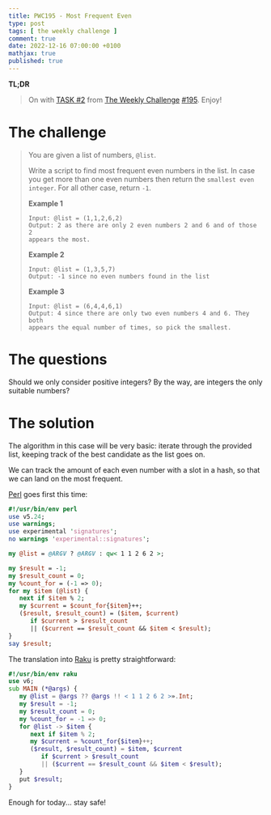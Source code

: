 ```yaml
---
title: PWC195 - Most Frequent Even
type: post
tags: [ the weekly challenge ]
comment: true
date: 2022-12-16 07:00:00 +0100
mathjax: true
published: true
---
```


**TL;DR**

> On with [TASK #2][] from [The Weekly Challenge][] [#195][].
> Enjoy!

# The challenge

> You are given a list of numbers, `@list`.
>
> Write a script to find most frequent even numbers in the list. In case
> you get more than one even numbers then return the `smallest even
> integer`. For all other case, return `-1`.
>
> **Example 1**
>
>     Input: @list = (1,1,2,6,2)
>     Output: 2 as there are only 2 even numbers 2 and 6 and of those 2 
>     appears the most.
>
> **Example 2**
>
>     Input: @list = (1,3,5,7)
>     Output: -1 since no even numbers found in the list
>
> **Example 3**
>
>     Input: @list = (6,4,4,6,1)
>     Output: 4 since there are only two even numbers 4 and 6. They both
>     appears the equal number of times, so pick the smallest.

# The questions

Should we only consider positive integers? By the way, are integers the
only suitable numbers?


# The solution

The algorithm in this case will be very basic: iterate through the
provided list, keeping track of the best candidate as the list goes on.

We can track the amount of each even number with a slot in a hash, so
that we can land on the most frequent.

[Perl][] goes first this time:

```perl
#!/usr/bin/env perl
use v5.24;
use warnings;
use experimental 'signatures';
no warnings 'experimental::signatures';

my @list = @ARGV ? @ARGV : qw< 1 1 2 6 2 >;

my $result = -1;
my $result_count = 0;
my %count_for = (-1 => 0);
for my $item (@list) {
   next if $item % 2;
   my $current = $count_for{$item}++;
   ($result, $result_count) = ($item, $current)
      if $current > $result_count
      || ($current == $result_count && $item < $result);
}
say $result;
```

The translation into [Raku][] is pretty straightforward:

```raku
#!/usr/bin/env raku
use v6;
sub MAIN (*@args) {
   my @list = @args ?? @args !! < 1 1 2 6 2 >».Int;
   my $result = -1;
   my $result_count = 0;
   my %count_for = -1 => 0;
   for @list -> $item {
      next if $item % 2;
      my $current = %count_for{$item}++;
      ($result, $result_count) = $item, $current
         if $current > $result_count
         || ($current == $result_count && $item < $result);
   }
   put $result;
}
```

Enough for today... stay safe!

[The Weekly Challenge]: https://theweeklychallenge.org/
[#195]: https://theweeklychallenge.org/blog/perl-weekly-challenge-195/
[TASK #2]: https://theweeklychallenge.org/blog/perl-weekly-challenge-195/#TASK2
[Perl]: https://www.perl.org/
[Raku]: https://raku.org/
[manwar]: http://www.manwar.org/

